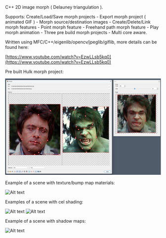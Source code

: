 C++ 2D image morph ( Delauney triangulation ).

Supports:
   Create/Load/Save morph projects - Export morph project ( animated GIF ) -
   Morph source/destination images - Create/Delete/Link morph features -
   Point morph feature - Freehand path morph feature -
   Play morph animation - Three pre build morph projects -
   Multi core aware.
   
Written using MFC/C++/eigenlib/opencv/jpeglib/giflib, more details can be found here:

[https://www.youtube.com/watch?v=EzwLLsb5kq0](https://www.youtube.com/watch?v=EzwLLsb5kq0)

Pre built Hulk morph project:

![Alt text](presets/hulk.png?raw=true "example scene")

Example of a scene with texture/bump map materials:

![Alt text](/bump_tex_cover.png?raw=true "example texture/bump map scene")

Examples of a scene with cel shading:

![Alt text](/cel_shading_cover.png?raw=true "example texture/cel_shading scene")
![Alt text](/cel_shading_2_cover.png?raw=true "example texture/cel_shading scene 2")

Example of a scene with shadow maps:

![Alt text](/shadow_cover.png?raw=true "example shadow map scene")
